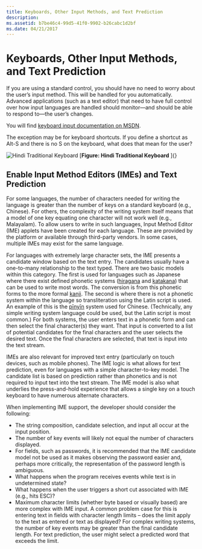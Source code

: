 ```yaml
---
title: Keyboards, Other Input Methods, and Text Prediction
description: 
ms.assetid: b7be46c4-99d5-41f0-9902-b26cabc1d2bf
ms.date: 04/21/2017
---
```

# Keyboards, Other Input Methods, and Text Prediction

If you are using a standard control, you should have no need to worry about the user’s input method. This will be handled for you automatically. Advanced applications (such as a text editor) that need to have full control over how input languages are handled should monitor—and should be able to respond to—the user’s changes.

You will find [keyboard input documentation on MSDN](https://msdn.microsoft.com/en-us/library/ms646268(VS.85).aspx).

The exception may be for keyboard shortcuts. If you define a shortcut as Alt-S and there is no S on the keyboard, what does that mean for the user?

![Hindi Traditional Keyboard](/media/hubs/globalization/IC866727.png "Hindi Traditional Keyboard")
[**Figure: Hindi Traditional Keyboard** ]{}

## Enable Input Method Editors (IMEs) and Text Prediction

For some languages, the number of characters needed for writing the language is greater than the number of keys on a standard keyboard (e.g., Chinese). For others, the complexity of the writing system itself means that a model of one key equating one character will not work well (e.g., Malayalam). To allow users to write in such languages, Input Method Editor (IME) applets have been created for each language. These are provided by the platform or available through third-party vendors. In some cases, multiple IMEs may exist for the same language.

For languages with extremely large character sets, the IME presents a candidate window based on the text entry. The candidates usually have a one-to-many relationship to the text typed. There are two basic models within this category. The first is used for languages such as Japanese where there exist defined phonetic systems ([hiragana](https://en.wikipedia.org/wiki/Hiragana) and [katakana](https://en.wikipedia.org/wiki/Katakana)) that can be used to write most words. The conversion is from this phonetic forms to the more formal [kanji](https://en.wikipedia.org/wiki/Kanji). The second is where there is not a phonetic system within the language so transliteration using the Latin script is used. An example of this is the [pīnyīn](https://en.wikipedia.org/wiki/Pinyin) system used for Chinese. (Technically, any simple writing system language could be used, but the Latin script is most common.) For both systems, the user enters text in a phonetic form and can then select the final character(s) they want. That input is converted to a list of potential candidates for the final characters and the user selects the desired text. Once the final characters are selected, that text is input into the text stream.

IMEs are also relevant for improved text entry (particularly on touch devices, such as mobile phones). The IME logic is what allows for text prediction, even for languages with a simple character-to-key model. The candidate list is based on prediction rather than phonetics and is not required to input text into the text stream. The IME model is also what underlies the press-and-hold experience that allows a single key on a touch keyboard to have numerous alternate characters.

When implementing IME support, the developer should consider the following:

-   The string composition, candidate selection, and input all occur at the input position.
-   The number of key events will likely not equal the number of characters displayed.
-   For fields, such as passwords, it is recommended that the IME candidate model not be used as it makes observing the password easier and, perhaps more critically, the representation of the password length is ambiguous.
-   What happens when the program receives events while text is in undetermined state?
-   What happens when the user triggers a short cut associated with IME (e.g., hits ESC)?
-   Maximum character limits (whether byte based or visually based) are more complex with IME input. A common problem case for this is entering text in fields with character length limits – does the limit apply to the text as entered or text as displayed? For complex writing systems, the number of key events may be greater than the final candidate length. For text prediction, the user might select a predicted word that exceeds the limit.


